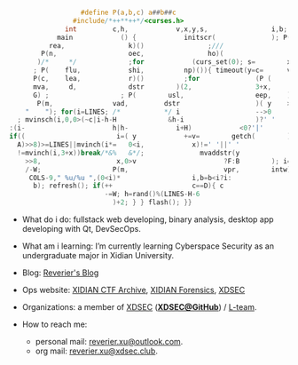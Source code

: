 ```c

                  #define P(a,b,c) a##b##c
                #include/*++**++*/<curses.h>
              int         c,h,            v,x,y,s,                i,b; int
            main            () {            initscr(              ); P(cb,
          rea,                k)()                ;///
        P(n,                  oec,                ho)(
       )/*     */             ;for            (curs_set(0); s=        x=COLS/2
      ; P(    flu,            shi,          np)()){ timeout(y=c=      v=0);///
      P(c,    lea,            r)()          ;for              (P (
      mva,     d,             dstr        )(2,                3+x,
      G) ;                  ; P(        usl,                  eep,    )(U)){//
       P(m,               vad,         dstr                   )( y    >>8,x,//
    "    "); for(i=LINES; /*           */ i                   -->0
  ; mvinsch(i,0,0>(~c|i-h-H             &h-i                  )?' '
:(i-                      h|h-            i+H)            <0?'|'      :'=' ));
if((                       i=( y            +=v=        getch(        )>0?I:v+
  A)>>8)>=LINES||mvinch(i*=   0<i,            x)!=' '||' '
  !=mvinch(i,3+x))break/*&%   &*/;              mvaddstr(y
    >>8,                   x,0>v                      ?F:B        ); i=--s
    /-W;                  P(m,                        vpr,        intw)(0,
     COLS-9," %u/%u ",(0<i)*                  i,b=b<i?i:
      b); refresh(); if(++                    c==D){ c
                        -=W; h=rand()%(LINES-H-6
                          )+2; } } flash(); }}

```

- What do i do: fullstack web developing, binary analysis, desktop app developing with Qt, DevSecOps.
- What am i learning: I’m currently learning Cyberspace Security as an undergraduate major in Xidian University.
- Blog: [Reverier's Blog](https://blog.woooo.tech/)
- Ops website: [XIDIAN CTF Archive](https://ctf.xidian.edu.cn/), [XIDIAN Forensics](https://forensics.xidian.edu.cn/), [XDSEC](https://www.xdsec.org/)

- Organizations: a member of [XDSEC](https://www.xdsec.org/) ([**XDSEC@GitHub**](https://github.com/XDSEC)) / [L-team](https://l.xdsec.org/).

- How to reach me: 
  - personal mail: [reverier.xu@outlook.com](mailto:reverier.xu@woooo.tech).
  - org mail: [reverier.xu@xdsec.club](mailto:reverier.xu@xdsec.club).
